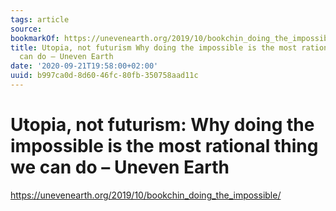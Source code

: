```yaml
---
tags: article
source:
bookmarkOf: https://unevenearth.org/2019/10/bookchin_doing_the_impossible/
title: Utopia, not futurism Why doing the impossible is the most rational thing we
  can do – Uneven Earth
date: '2020-09-21T19:58:00+02:00'
uuid: b997ca0d-8d60-46fc-80fb-350758aad11c
---
```


# Utopia, not futurism: Why doing the impossible is the most rational thing we can do – Uneven Earth
https://unevenearth.org/2019/10/bookchin_doing_the_impossible/
